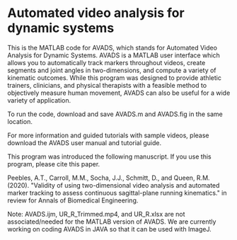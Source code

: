 # Automated video analysis for dynamic systems

This is the MATLAB code for AVADS, which stands for Automated Video Analysis for Dynamic Systems. AVADS is a MATLAB user interface which allows you to automatically track markers throughout videos, create segments and joint angles in two-dimensions, and compute a variety of kinematic outcomes. While this program was designed to provide athletic trainers, clinicians, and physical therapists with a feasible method to objectively measure human movement, AVADS can also be useful for a wide variety of application. 

To run the code, download and save AVADS.m and AVADS.fig in the same location. 

For more information and guided tutorials with sample videos, please download the AVADS user manual and tutorial guide. 

This program was introduced the following manuscript. If you use this program, please cite this paper. 

Peebles, A.T., Carroll, M.M., Socha, J.J., Schmitt, D., and Queen, R.M. (2020). "Validity of using two-dimensional video analysis and automated marker tracking to assess continuous sagittal-plane running kinematics." in review for Annals of Biomedical Engineering. 

Note: AVADS.ijm, UR_R_Trimmed.mp4, and UR_R.xlsx are not associated/needed for the MATLAB version of AVADS. We are currently working on coding AVADS in JAVA so that it can be used with ImageJ. 
